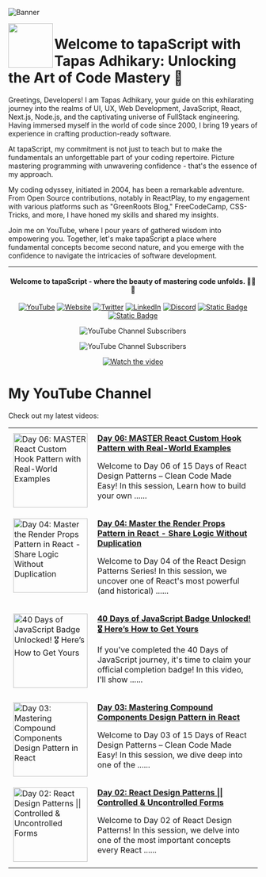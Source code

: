 ![Banner](https://github.com/tapascript/.github/assets/95961359/e788f8a1-7718-45e9-89e3-1f23515e8dd8)

[<img align="left" height="90" src="https://avatars.githubusercontent.com/u/145749994?s=200&v=4">](https://avatars.githubusercontent.com/u/145749994?s=200&v=4)

# Welcome to tapaScript with Tapas Adhikary: Unlocking the Art of Code Mastery 🚀

Greetings, Developers! I am Tapas Adhikary, your guide on this exhilarating journey into the realms of UI, UX, Web Development, JavaScript, React, Next.js, Node.js, and the captivating universe of FullStack engineering. Having immersed myself in the world of code since 2000, I bring 19 years of experience in crafting production-ready software.

At tapaScript, my commitment is not just to teach but to make the fundamentals an unforgettable part of your coding repertoire. Picture mastering programming with unwavering confidence - that's the essence of my approach.

My coding odyssey, initiated in 2004, has been a remarkable adventure. From Open Source contributions, notably in ReactPlay, to my engagement with various platforms such as "GreenRoots Blog," FreeCodeCamp, CSS-Tricks, and more, I have honed my skills and shared my insights.

Join me on YouTube, where I pour years of gathered wisdom into empowering you. Together, let's make tapaScript a place where fundamental concepts become second nature, and you emerge with the confidence to navigate the intricacies of software development.

<hr/>
<div align=center>
  <h4> Welcome to tapaScript - where the beauty of mastering code unfolds. 👨‍💻✨</h4>
 
  
  [![YouTube](https://img.shields.io/badge/YouTube-FF0000?logo=YouTube&logoColor=white)](https://www.youtube.com/@tapasadhikary)
  [![Website](https://img.shields.io/badge/Website-72e3ed)](https://www.tapascript.io/)
  [![Twitter](https://img.shields.io/badge/Twitter-1DA1F2?logo=Twitter&logoColor=white)](https://twitter.com/tapasadhikary)
  [![LinkedIn](https://img.shields.io/badge/LinkedIn-0077B5?logo=LinkedIn&logoColor=white)](https://www.linkedin.com/in/tapasadhikary/)
  [![Discord](https://img.shields.io/badge/Discord-4e5152?logo=Discord&logoColor=white)](https://discord.com/invite/YzUe4DbNAz)
  [![Static Badge](https://img.shields.io/badge/Facebook-288dc7?logo=Facebook&color=288dc7)](https://www.facebook.com/tapascript)
  [![Static Badge](https://img.shields.io/badge/Channel-fff?logo=Whatsapp)](https://whatsapp.com/channel/0029VaD6TMXICVfrYVJsO21M)

![YouTube Channel Subscribers](https://img.shields.io/youtube/channel/subscribers/UCaYr5yxgOyk599Mnb3TGh-g?label=tapaScript)

![YouTube Channel Subscribers](https://img.shields.io/youtube/channel/subscribers/UCKaF0yTK_-SIAgOzgjdsOXw?label=tapaScript%20Bangla)

[![Watch the video](https://img.youtube.com/vi/90BgcWNRFMk/0.jpg)](https://www.youtube.com/watch?v=90BgcWNRFMk)

</div>

# My YouTube Channel

Check out my latest videos:

<!-- latest-videos -->
<table border="0">
  
  <tr>
    <td style="padding: 10px; vertical-align: top;">
      <a href="https://www.youtube.com/watch?v=fhwvqTry_Vg" target="_blank">
        <img width="150" src="https://img.youtube.com/vi/fhwvqTry_Vg/mqdefault.jpg" alt="Day 06: MASTER React Custom Hook Pattern with Real-World Examples">
      </a>
    </td>
    <td style="padding: 10px; vertical-align: top;">
      <a href="https://www.youtube.com/watch?v=fhwvqTry_Vg" target="_blank">
        <strong>Day 06: MASTER React Custom Hook Pattern with Real-World Examples</strong>
      </a>
      <br/>
      <p>Welcome to Day 06 of 15 Days of React Design Patterns – Clean Code Made Easy! In this session, Learn how to build your own ......</p>
    </td>
  </tr>
  
  <tr>
    <td style="padding: 10px; vertical-align: top;">
      <a href="https://www.youtube.com/watch?v=tIdJj0n1mg4" target="_blank">
        <img width="150" src="https://img.youtube.com/vi/tIdJj0n1mg4/mqdefault.jpg" alt="Day 04: Master the Render Props Pattern in React - Share Logic Without Duplication">
      </a>
    </td>
    <td style="padding: 10px; vertical-align: top;">
      <a href="https://www.youtube.com/watch?v=tIdJj0n1mg4" target="_blank">
        <strong>Day 04: Master the Render Props Pattern in React - Share Logic Without Duplication</strong>
      </a>
      <br/>
      <p>Welcome to Day 04 of the React Design Patterns Series! In this session, we uncover one of React's most powerful (and historical) ......</p>
    </td>
  </tr>
  
  <tr>
    <td style="padding: 10px; vertical-align: top;">
      <a href="https://www.youtube.com/watch?v=_CDnddrVMyo" target="_blank">
        <img width="150" src="https://img.youtube.com/vi/_CDnddrVMyo/mqdefault.jpg" alt="40 Days of JavaScript Badge Unlocked! 🎖️ Here’s How to Get Yours">
      </a>
    </td>
    <td style="padding: 10px; vertical-align: top;">
      <a href="https://www.youtube.com/watch?v=_CDnddrVMyo" target="_blank">
        <strong>40 Days of JavaScript Badge Unlocked! 🎖️ Here’s How to Get Yours</strong>
      </a>
      <br/>
      <p>If you've completed the 40 Days of JavaScript journey, it's time to claim your official completion badge! In this video, I'll show ......</p>
    </td>
  </tr>
  
  <tr>
    <td style="padding: 10px; vertical-align: top;">
      <a href="https://www.youtube.com/watch?v=LglWulOqh6k" target="_blank">
        <img width="150" src="https://img.youtube.com/vi/LglWulOqh6k/mqdefault.jpg" alt="Day 03: Mastering Compound Components Design Pattern in React">
      </a>
    </td>
    <td style="padding: 10px; vertical-align: top;">
      <a href="https://www.youtube.com/watch?v=LglWulOqh6k" target="_blank">
        <strong>Day 03: Mastering Compound Components Design Pattern in React</strong>
      </a>
      <br/>
      <p>Welcome to Day 03 of 15 Days of React Design Patterns – Clean Code Made Easy! In this session, we dive deep into one of the ......</p>
    </td>
  </tr>
  
  <tr>
    <td style="padding: 10px; vertical-align: top;">
      <a href="https://www.youtube.com/watch?v=jPMCouXondI" target="_blank">
        <img width="150" src="https://img.youtube.com/vi/jPMCouXondI/mqdefault.jpg" alt="Day 02: React Design Patterns || Controlled &amp; Uncontrolled Forms">
      </a>
    </td>
    <td style="padding: 10px; vertical-align: top;">
      <a href="https://www.youtube.com/watch?v=jPMCouXondI" target="_blank">
        <strong>Day 02: React Design Patterns || Controlled &amp; Uncontrolled Forms</strong>
      </a>
      <br/>
      <p>Welcome to Day 02 of React Design Patterns! In this session, we delve into one of the most important concepts every React ......</p>
    </td>
  </tr>
  
</table>
<!-- latest-videos-end -->
